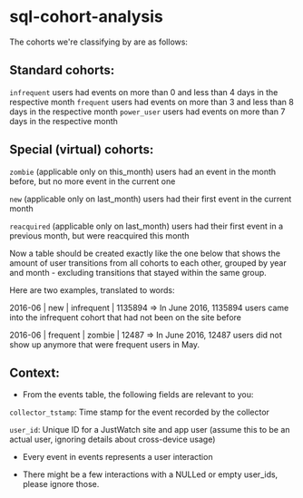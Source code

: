 # sql-cohort-analysis
The cohorts we're classifying by are as follows:

Standard cohorts:
-----------------
 `infrequent`
   users had events on more than 0 and less than 4 days in the respective month
 `frequent`
   users had events on more than 3 and less than 8 days in the respective month
 `power_user`
   users had events on more than 7 days in the respective month

Special (virtual) cohorts:
--------------------------
 `zombie` (applicable only on this_month)
   users had an event in the month before, but no more event in the current one

 `new` (applicable only on last_month)
   users had their first event in the current month

 `reacquired` (applicable only on last_month)
   users had their first event in a previous month, but were reacquired this      month

Now a table should be created exactly like the one below that shows the amount of user transitions from all cohorts to each other, grouped by year and month - excluding transitions that stayed within the same group. 

Here are two examples, translated to words:

2016-06    | new               | infrequent        | 1135894
=> In June 2016, 1135894 users came into the infrequent cohort that had not been on the site before

2016-06    | frequent          | zombie            | 12487
=> In June 2016, 12487 users did not show up anymore that were frequent users in May.


Context:
--------

- From the events table, the following fields are relevant to you:

 `collector_tstamp`: Time stamp for the event recorded by the collector
 
 `user_id`: Unique ID for a JustWatch site and app user (assume this to be an actual user, ignoring details about cross-device usage)

- Every event in events represents a user interaction

- There might be a few interactions with a NULLed or empty user_ids, please ignore those.

